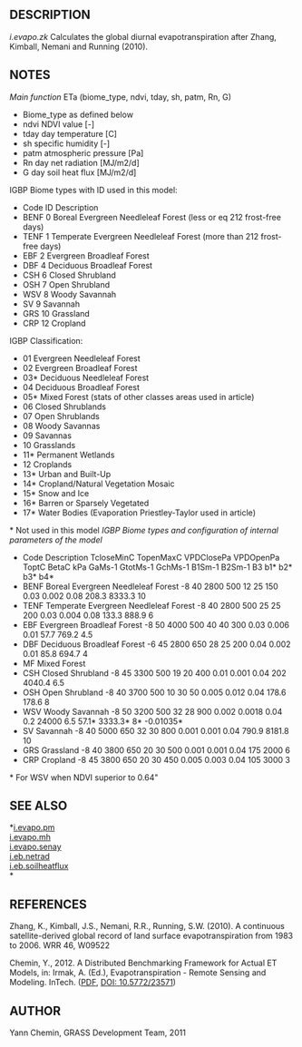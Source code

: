 ## DESCRIPTION

*i.evapo.zk* Calculates the global diurnal evapotranspiration after
Zhang, Kimball, Nemani and Running (2010).

## NOTES

*Main function* ETa (biome\_type, ndvi, tday, sh, patm, Rn, G)

- Biome\_type as defined below
- ndvi NDVI value \[-\]
- tday day temperature \[C\]
- sh specific humidity \[-\]
- patm atmospheric pressure \[Pa\]
- Rn day net radiation \[MJ/m2/d\]
- G day soil heat flux \[MJ/m2/d\]

IGBP Biome types with ID used in this model:

- Code ID Description
- BENF 0 Boreal Evergreen Needleleaf Forest (less or eq 212 frost-free
    days)
- TENF 1 Temperate Evergreen Needleleaf Forest (more than 212
    frost-free days)
- EBF 2 Evergreen Broadleaf Forest
- DBF 4 Deciduous Broadleaf Forest
- CSH 6 Closed Shrubland
- OSH 7 Open Shrubland
- WSV 8 Woody Savannah
- SV 9 Savannah
- GRS 10 Grassland
- CRP 12 Cropland

IGBP Classification:

- 01 Evergreen Needleleaf Forest
- 02 Evergreen Broadleaf Forest
- 03\* Deciduous Needleleaf Forest
- 04 Deciduous Broadleaf Forest
- 05\* Mixed Forest (stats of other classes areas used in article)
- 06 Closed Shrublands
- 07 Open Shrublands
- 08 Woody Savannas
- 09 Savannas
- 10 Grasslands
- 11\* Permanent Wetlands
- 12 Croplands
- 13\* Urban and Built-Up
- 14\* Cropland/Natural Vegetation Mosaic
- 15\* Snow and Ice
- 16\* Barren or Sparsely Vegetated
- 17\* Water Bodies (Evaporation Priestley-Taylor used in article)

\* Not used in this model *IGBP Biome types and configuration of
internal parameters of the model*

- Code Description TcloseMinC TopenMaxC VPDClosePa VPDOpenPa ToptC
    BetaC kPa GaMs-1 GtotMs-1 GchMs-1 B1Sm-1 B2Sm-1 B3 b1\* b2\* b3\*
    b4\*
- BENF Boreal Evergreen Needleleaf Forest -8 40 2800 500 12 25 150
    0.03 0.002 0.08 208.3 8333.3 10
- TENF Temperate Evergreen Needleleaf Forest -8 40 2800 500 25 25 200
    0.03 0.004 0.08 133.3 888.9 6
- EBF Evergreen Broadleaf Forest -8 50 4000 500 40 40 300 0.03 0.006
    0.01 57.7 769.2 4.5
- DBF Deciduous Broadleaf Forest -6 45 2800 650 28 25 200 0.04 0.002
    0.01 85.8 694.7 4
- MF Mixed Forest
- CSH Closed Shrubland -8 45 3300 500 19 20 400 0.01 0.001 0.04 202
    4040.4 6.5
- OSH Open Shrubland -8 40 3700 500 10 30 50 0.005 0.012 0.04 178.6
    178.6 8
- WSV Woody Savannah -8 50 3200 500 32 28 900 0.002 0.0018 0.04 0.2
    24000 6.5 57.1\* 3333.3\* 8\* -0.01035\*
- SV Savannah -8 40 5000 650 32 30 800 0.001 0.001 0.04 790.9 8181.8
    10
- GRS Grassland -8 40 3800 650 20 30 500 0.001 0.001 0.04 175 2000 6
- CRP Cropland -8 45 3800 650 20 30 450 0.005 0.003 0.04 105 3000 3

\* For WSV when NDVI superior to 0.64"

## SEE ALSO

*[i.evapo.pm](https://grass.osgeo.org/grass-stable/manuals/i.evapo.pm.html)  
[i.evapo.mh](https://grass.osgeo.org/grass-stable/manuals/i.evapo.mh.html)  
[i.evapo.senay](i.evapo.senay.md)  
[i.eb.netrad](https://grass.osgeo.org/grass-stable/manuals/i.eb.netrad.html)  
[i.eb.soilheatflux](i.eb.soilheatflux.md)  
*

## REFERENCES

Zhang, K., Kimball, J.S., Nemani, R.R., Running, S.W. (2010). A
continuous satellite-derived global record of land surface
evapotranspiration from 1983 to 2006. WRR 46, W09522

Chemin, Y., 2012. A Distributed Benchmarking Framework for Actual ET
Models, in: Irmak, A. (Ed.), Evapotranspiration - Remote Sensing and
Modeling. InTech.
([PDF](https://www.intechopen.com/books/evapotranspiration-remote-sensing-and-modeling/a-distributed-benchmarking-framework-for-actual-et-models),
[DOI: 10.5772/23571](https://doi.org/10.5772/23571))

## AUTHOR

Yann Chemin, GRASS Development Team, 2011
